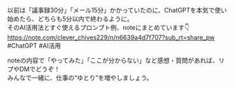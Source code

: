 

以前は「議事録30分」「メール15分」かかっていたのに、ChatGPTを本気で使い始めたら、どちらも5分以内で終わるように。  
そのAI活用法とすぐ使えるプロンプト例、noteにまとめています👇  
https://note.com/clever_chives229/n/n6639a4d7f707?sub_rt=share_pw
#ChatGPT #AI活用

noteの内容で「やってみた」「ここが分からない」など感想・質問があれば、リプやDMでどうぞ！  
みんなで一緒に、仕事の“ゆとり”を増やしましょう。